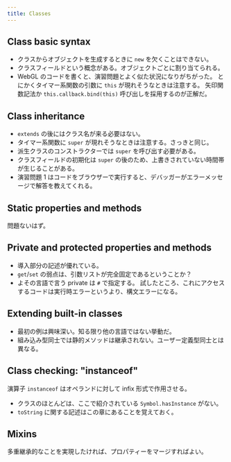 ```yaml
---
title: Classes
---
```


## Class basic syntax

* クラスからオブジェクトを生成するときに `new` を欠くことはできない。
* クラスフィールドという概念がある。オブジェクトごとに割り当てられる。
* WebGL のコードを書くと、演習問題とよく似た状況になりがちがった。
  とにかくタイマー系関数の引数に `this` が現れそうなときは注意する。
  矢印関数記法か `this.callback.bind(this)` 呼び出しを採用するのが正解だ。

## Class inheritance

* `extends` の後にはクラス名が来る必要はない。
* タイマー系関数に `super` が現れそうなときは注意する。さっきと同じ。
* 派生クラスのコンストラクターでは `super` を呼び出す必要がある。
* クラスフィールドの初期化は `super` の後のため、上書きされていない時間帯が生じることがある。
* 演習問題 1 はコードをブラウザーで実行すると、デバッガーがエラーメッセージで解答を教えてくれる。

## Static properties and methods

問題ないはず。

## Private and protected properties and methods

* 導入部分の記述が優れている。
* `get`/`set` の弱点は、引数リストが完全固定であるということか？
* よその言語で言う private は `#` で指定する。
  試したところ、これにアクセスするコードは実行時エラーというより、構文エラーになる。

## Extending built-in classes

* 最初の例は興味深い。知る限り他の言語ではない挙動だ。
* 組み込み型同士では静的メソッドは継承されない。ユーザー定義型同士とは異なる。
  
## Class checking: "instanceof"

演算子 `instanceof` はオペランドに対して infix 形式で作用させる。

* クラスのほとんどは、ここで紹介されている `Symbol.hasInstance` がない。
* `toString` に関する記述はこの章にあることを覚えておく。

## Mixins

多重継承的なことを実現したければ、プロパティーをマージすればよい。
